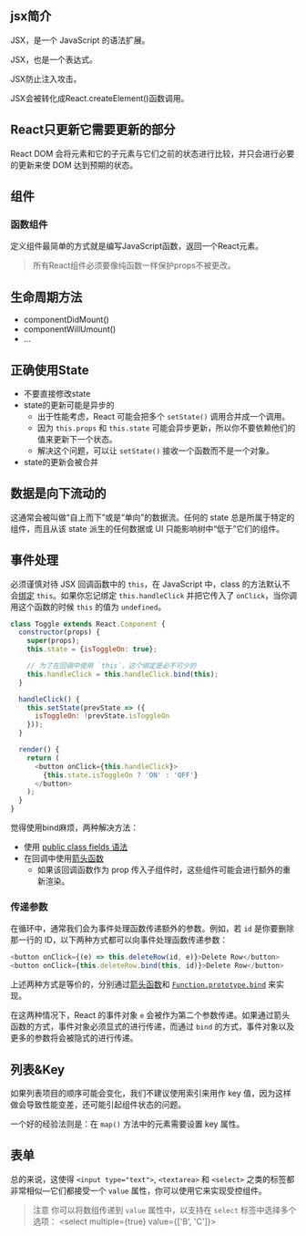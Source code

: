 ## jsx简介

JSX，是一个 JavaScript 的语法扩展。

JSX，也是一个表达式。

JSX防止注入攻击。

JSX会被转化成React.createElement()函数调用。

## React只更新它需要更新的部分

React DOM 会将元素和它的子元素与它们之前的状态进行比较，并只会进行必要的更新来使 DOM 达到预期的状态。

## 组件

### 函数组件

定义组件最简单的方式就是编写JavaScript函数，返回一个React元素。

> 所有React组件必须要像纯函数一样保护props不被更改。

## 生命周期方法

- componentDidMount()
- componentWillUmount()
- ...

## 正确使用State

- 不要直接修改state
- state的更新可能是异步的
    - 出于性能考虑，React 可能会把多个 `setState()` 调用合并成一个调用。
    - 因为 `this.props` 和 `this.state` 可能会异步更新，所以你不要依赖他们的值来更新下一个状态。
    - 解决这个问题，可以让 `setState()` 接收一个函数而不是一个对象。
- state的更新会被合并

## 数据是向下流动的

这通常会被叫做“自上而下”或是“单向”的数据流。任何的 state 总是所属于特定的组件，而且从该 state 派生的任何数据或 UI 只能影响树中“低于”它们的组件。

## 事件处理

必须谨慎对待 JSX 回调函数中的 `this`，在 JavaScript 中，class 的方法默认不会[绑定](https://developer.mozilla.org/en/docs/Web/JavaScript/Reference/Global_objects/Function/bind) `this`。如果你忘记绑定 `this.handleClick` 并把它传入了 `onClick`，当你调用这个函数的时候 `this` 的值为 `undefined`。

```js
class Toggle extends React.Component {
  constructor(props) {
    super(props);
    this.state = {isToggleOn: true};

    // 为了在回调中使用 `this`，这个绑定是必不可少的
    this.handleClick = this.handleClick.bind(this);
  }

  handleClick() {
    this.setState(prevState => ({
      isToggleOn: !prevState.isToggleOn
    }));
  }

  render() {
    return (
      <button onClick={this.handleClick}>
        {this.state.isToggleOn ? 'ON' : 'OFF'}
      </button>
    );
  }
}
```

觉得使用bind麻烦，两种解决方法：
- 使用 [public class fields 语法](https://developer.mozilla.org/en-US/docs/Web/JavaScript/Reference/Classes/Public_class_fields#public_instance_fields)
- 在回调中使用[箭头函数](https://developer.mozilla.org/en/docs/Web/JavaScript/Reference/Functions/Arrow_functions)
	- 如果该回调函数作为 prop 传入子组件时，这些组件可能会进行额外的重新渲染。

### 传递参数

在循环中，通常我们会为事件处理函数传递额外的参数。例如，若 `id` 是你要删除那一行的 ID，以下两种方式都可以向事件处理函数传递参数：

```js
<button onClick={(e) => this.deleteRow(id, e)}>Delete Row</button>
<button onClick={this.deleteRow.bind(this, id)}>Delete Row</button>
```

上述两种方式是等价的，分别通过[箭头函数](https://developer.mozilla.org/en-US/docs/Web/JavaScript/Reference/Functions/Arrow_functions)和 [`Function.prototype.bind`](https://developer.mozilla.org/en-US/docs/Web/JavaScript/Reference/Global_objects/Function/bind) 来实现。

在这两种情况下，React 的事件对象 `e` 会被作为第二个参数传递。如果通过箭头函数的方式，事件对象必须显式的进行传递，而通过 `bind` 的方式，事件对象以及更多的参数将会被隐式的进行传递。

## 列表&Key

如果列表项目的顺序可能会变化，我们不建议使用索引来用作 key 值，因为这样做会导致性能变差，还可能引起组件状态的问题。

一个好的经验法则是：在 `map()` 方法中的元素需要设置 key 属性。

## 表单

总的来说，这使得 `<input type="text">`, `<textarea>` 和 `<select>` 之类的标签都非常相似—它们都接受一个 `value` 属性，你可以使用它来实现受控组件。

> 注意
> 你可以将数组传递到 `value` 属性中，以支持在 `select` 标签中选择多个选项：
> <select multiple={true} value={['B', 'C']}>

